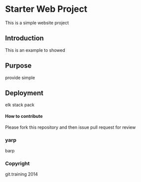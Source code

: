 # Starter Web Project

This is a simple website project

## Introduction

This is an example to showed

## Purpose

provide simple

## Deployment

elk stack pack 

#### How to contribute

Please fork this repository and then issue pull request for review

### yarp
barp

### Copyright
git.training 2014
